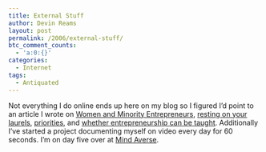 ```yaml
---
title: External Stuff
author: Devin Reams
layout: post
permalink: /2006/external-stuff/
btc_comment_counts:
  - 'a:0:{}'
categories:
  - Internet
tags:
  - Antiquated
---
```

Not everything I do online ends up here on my blog so I figured I&#8217;d point to an article I wrote on [Women and Minority Entrepreneurs][1], [resting on your laurels][2], [priorities][3], and [whether entrepreneurship can be taught][4]. Additionally I&#8217;ve started a project documenting myself on video every day for 60 seconds. I&#8217;m on day five over at [Mind Averse][5].

 [1]: http://yopos.com/2006/09/28/women-and-minority-entrepreneurs/
 [2]: http://yopos.com/2006/09/27/rest-on-your-laurels/
 [3]: http://yopos.com/2006/09/20/your-priorities/
 [4]: http://yopos.com/2006/09/15/can-entrepreneurship-be-taught/
 [5]: https://devin.rea.ms/